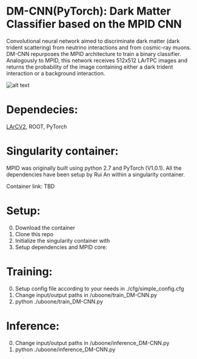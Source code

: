 # DM-CNN(PyTorch): Dark Matter Classifier based on the MPID CNN 

Convolutional neural network aimed to discriminate dark matter (dark trident scattering) from 
neutrino interactions and from cosmic-ray muons. DM-CNN repurposes the MPID architecture to 
train a binary classifier. Analogously to MPID, this network receives 512x512 LArTPC images and returns the probability
of the image containing either a dark trident interaction or a background interaction. 


![alt text](https://github.com/lmlepin9/DM-CNN/tree/master/lib/run1_NuMI_beamon_larcv_cropped_ENTRY_4204_colorbar_logit.png)

# Dependecies:
[LArCV2](https://github.com/LArbys/LArCV),
ROOT,
PyTorch

# Singularity container:

MPID was originally built using python 2.7 and PyTorch (V1.0.1). All the dependencies 
have been setup by Rui An within a singularity container.

Container link: TBD 

# Setup:
0. Download the container 
1. Clone this repo 
2. Initialize the singularity container with 
3. Setup dependencies and MPID core: 

# Training:
0. Setup config file according to your needs in ./cfg/simple_config.cfg 
1. Change input/output paths in /uboone/train_DM-CNN.py 
2. python ./uboone/train_DM-CNN.py 

# Inference:
0. Change input/output paths in /uboone/inference_DM-CNN.py 
1. python ./uboone/inference_DM-CNN.py 

